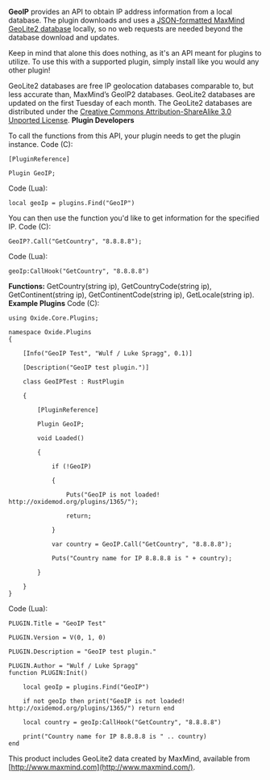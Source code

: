 **GeoIP** provides an API to obtain IP address information from a local database. The plugin downloads and uses a [JSON-formatted MaxMind GeoLite2 database](https://github.com/lukespragg/geoip-json) locally, so no web requests are needed beyond the database download and updates.

Keep in mind that alone this does nothing, as it's an API meant for plugins to utilize. To use this with a supported plugin, simply install like you would any other plugin!

GeoLite2 databases are free IP geolocation databases comparable to, but less accurate than, MaxMind’s GeoIP2 databases. GeoLite2 databases are updated on the first Tuesday of each month. The GeoLite2 databases are distributed under the [Creative Commons Attribution-ShareAlike 3.0 Unported License](http://creativecommons.org/licenses/by-sa/3.0/).
**Plugin Developers**

To call the functions from this API, your plugin needs to get the plugin instance.
Code (C):
````
[PluginReference]

Plugin GeoIP;
````

Code (Lua):
````
local geoIp = plugins.Find("GeoIP")
````

You can then use the function you'd like to get information for the specified IP.
Code (C):
````
GeoIP?.Call("GetCountry", "8.8.8.8");
````

Code (Lua):
````
geoIp:CallHook("GetCountry", "8.8.8.8")
````


**Functions:** GetCountry(string ip), GetCountryCode(string ip), GetContinent(string ip), GetContinentCode(string ip), GetLocale(string ip).
**Example Plugins**
Code (C):
````
using Oxide.Core.Plugins;

namespace Oxide.Plugins
{

    [Info("GeoIP Test", "Wulf / Luke Spragg", 0.1)]

    [Description("GeoIP test plugin.")]

    class GeoIPTest : RustPlugin

    {

        [PluginReference]

        Plugin GeoIP;

        void Loaded()

        {

            if (!GeoIP)

            {

                Puts("GeoIP is not loaded! http://oxidemod.org/plugins/1365/");

                return;

            }

            var country = GeoIP.Call("GetCountry", "8.8.8.8");

            Puts("Country name for IP 8.8.8.8 is " + country);

        }

    }
}
````

Code (Lua):
````
PLUGIN.Title = "GeoIP Test"

PLUGIN.Version = V(0, 1, 0)

PLUGIN.Description = "GeoIP test plugin."

PLUGIN.Author = "Wulf / Luke Spragg"
function PLUGIN:Init()

    local geoIp = plugins.Find("GeoIP")

    if not geoIp then print("GeoIP is not loaded! http://oxidemod.org/plugins/1365/") return end

    local country = geoIp:CallHook("GetCountry", "8.8.8.8")

    print("Country name for IP 8.8.8.8 is " .. country)
end
````

This product includes GeoLite2 data created by MaxMind, available from [http://www.maxmind.com](http://www.maxmind.com/).